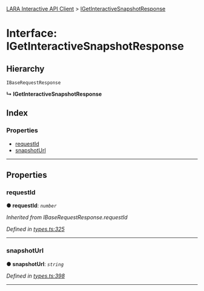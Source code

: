 [LARA Interactive API Client](../README.md) > [IGetInteractiveSnapshotResponse](../interfaces/igetinteractivesnapshotresponse.md)

# Interface: IGetInteractiveSnapshotResponse

## Hierarchy

 `IBaseRequestResponse`

**↳ IGetInteractiveSnapshotResponse**

## Index

### Properties

* [requestId](igetinteractivesnapshotresponse.md#requestid)
* [snapshotUrl](igetinteractivesnapshotresponse.md#snapshoturl)

---

## Properties

<a id="requestid"></a>

###  requestId

**● requestId**: *`number`*

*Inherited from IBaseRequestResponse.requestId*

*Defined in [types.ts:325](../../../lara-typescript/src/interactive-api-client/types.ts#L325)*

___
<a id="snapshoturl"></a>

###  snapshotUrl

**● snapshotUrl**: *`string`*

*Defined in [types.ts:398](../../../lara-typescript/src/interactive-api-client/types.ts#L398)*

___

